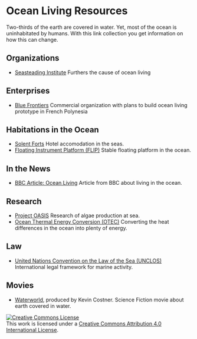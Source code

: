 # Ocean Living Resources

Two-thirds of the earth are covered in water. Yet, most of the ocean is uninhabitated by humans. With this link collection you  get information on how this can change.

## Organizations

* [Seasteading Institute](https://www.seasteading.org/) Furthers the cause of ocean living

## Enterprises

* [Blue Frontiers](https://www.blue-frontiers.com/en/) Commercial organization with plans to build ocean living prototype in French Polynesia

## Habitations in the Ocean

* [Solent Forts](https://solentforts.com/) Hotel accomodation in the seas.
* [Floating Instrument Platform (FLIP)](https://en.wikipedia.org/wiki/RP_FLIP) Stable floating platform in the ocean.

## In the News

* [BBC Article: Ocean Living](http://www.bbc.com/future/story/20131101-living-on-the-ocean) Article from BBC about living in the ocean.

## Research

* [Project OASIS](https://www.seasteading.org/project-oasis/) Research of algae production at sea.
* [Ocean Thermal Energy Conversion (OTEC)](https://en.wikipedia.org/wiki/Ocean_thermal_energy_conversion) Converting the heat differences in the ocean into plenty of energy.

## Law

* [United Nations Convention on the Law of the Sea (UNCLOS)](https://www.iucn.org/theme/marine-and-polar/our-work/international-ocean-governance/unclos) International legal framework for marine activity.

## Movies

* [Waterworld](https://en.wikipedia.org/wiki/Waterworld), produced by Kevin Costner. Science Fiction movie about earth covered in water.


<a rel="license" href="http://creativecommons.org/licenses/by/4.0/"><img alt="Creative Commons License" style="border-width:0" src="https://i.creativecommons.org/l/by/4.0/88x31.png" /></a><br />This work is licensed under a <a rel="license" href="http://creativecommons.org/licenses/by/4.0/">Creative Commons Attribution 4.0 International License</a>.
